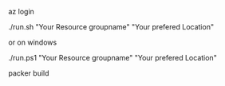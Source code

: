 az login

./run.sh "Your Resource groupname" "Your prefered Location"

or on windows

./run.ps1 "Your Resource groupname" "Your prefered Location"

packer build <theTemplate>
